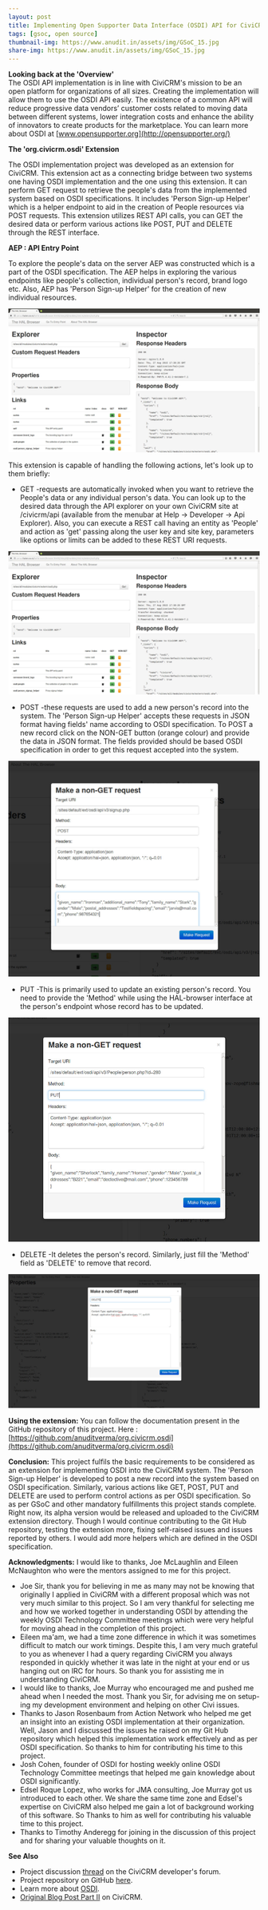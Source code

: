 ```yaml
---
layout: post
title: Implementing Open Supporter Data Interface (OSDI) API for CiviCRM Part II - Concluding Post
tags: [gsoc, open source]
thumbnail-img: https://www.anudit.in/assets/img/GSoC_15.jpg
share-img: https://www.anudit.in/assets/img/GSoC_15.jpg
---
```


__Looking back at the 'Overview'__
<br>The OSDI API implementation is in line with CiviCRM's mission to be an open platform for organizations of all sizes. Creating the implementation will allow them to use the OSDI API easily. The existence of a common API will reduce progressive data vendors’ customer costs related to moving data between different systems, lower integration costs and enhance the ability of innovators to create products for the marketplace. You can learn more about OSDI at [www.opensupporter.org](http://opensupporter.org/)
 

__The 'org.civicrm.osdi' Extension__

The OSDI implementation project was developed as an extension for CiviCRM. This extension act as a connecting bridge between two systems one having OSDI implementation and the one using this extension. It can perform GET request to retrieve the people's data from the implemented system based on OSDI specifications. It includes 'Person Sign-up Helper' which is a helper endpoint to aid in the creation of People resources via POST requests. This extension utilizes REST API calls, you can GET the desired data or perform various actions like POST, PUT and DELETE through the REST interface.

__AEP : API Entry Point__

To explore the people's data on the server AEP was constructed which is a part of the OSDI specification. The AEP helps in exploring the various endpoints like people's collection, individual person's record, brand logo etc. Also, AEP has 'Person Sign-up Helper' for the creation of new individual resources.

![AEP](/assets/img/gsoc/AEP.jpg "AEP")

This extension is capable of handling the following actions, let's look up to them briefly:

* GET -requests are automatically invoked when you want to retrieve the People's data or any individual person's data. You can look up to the desired data through the API explorer on your own CiviCRM site at /civicrm/api (available from the menubar at Help -> Developer -> Api Explorer). Also, you can execute a REST call having an entity as 'People' and action as 'get' passing along the user key and site key, parameters like options or limits can be added to these REST URI requests.

![GET](/assets/img/gsoc/AEP.jpg "GET")

* POST -these requests are used to add a new person's record into the system. The 'Person Sign-up Helper' accepts these requests in JSON format having fields' name according to OSDI specification. To POST a new record click on the NON-GET button (orange colour) and provide the data in JSON format. The fields provided should be based OSDI specification in order to get this request accepted into the system.

![POST](/assets/img/gsoc/POST.jpg "POST")

* PUT -This is primarily used to update an existing person's record. You need to provide the 'Method' while using the HAL-browser interface at the person's endpoint whose record has to be updated.

![PUT](/assets/img/gsoc/PUT.jpg "PUT")

* DELETE -It deletes the person's record. Similarly, just fill the 'Method' field as 'DELETE' to remove that record.

![DELETE](/assets/img/gsoc/DELETE.jpg "DELETE")

__Using the extension:__
You can follow the documentation present in the GitHub repository of this project. Here : [https://github.com/anuditverma/org.civicrm.osdi](https://github.com/anuditverma/org.civicrm.osdi)

__Conclusion:__
This project fulfils the basic requirements to be considered as an extension for implementing OSDI into the CiviCRM system. The 'Person Sign-up Helper' is developed to post a new record into the system based on OSDI specification. Similarly, various actions like GET, POST, PUT and DELETE are used to perform control actions as per OSDI specification. So as per GSoC and other mandatory fulfillments this project stands complete. Right now, its alpha version would be released and uploaded to the CiviCRM extension directory. Though I would continue contributing to the Git Hub repository, testing the extension more, fixing self-raised issues and issues reported by others. I would add more helpers which are defined in the OSDI specification.

__Acknowledgments:__
I would like to thanks, Joe McLaughlin and Eileen McNaughton who were the mentors assigned to me for this project.

* Joe Sir, thank you for believing in me as many may not be knowing that originally I applied in CiviCRM with a different proposal which was not very much similar to this project. So I am very thankful for selecting me and how we worked together in understanding OSDI by attending the weekly OSDI Technology Committee meetings which were very helpful for moving ahead in the completion of this project.
* Eileen ma'am, we had a time zone difference in which it was sometimes difficult to match our work timings. Despite this, I am very much grateful to you as whenever I had a query regarding CiviCRM you always responded in quickly whether it was late in the night at your end or us hanging out on IRC for hours. So thank you for assisting me in understanding CiviCRM.
* I would like to thanks, Joe Murray who encouraged me and pushed me ahead when I needed the most. Thank you Sir, for advising me on setup-ing my development environment and helping on other Civi issues.
* Thanks to Jason Rosenbaum from Action Network who helped me get an insight into an existing OSDI implementation at their organization. Well, Jason and I discussed the issues he raised on my Git Hub repository which helped this implementation work effectively and as per OSDI specification. So thanks to him for contributing his time to this project.
* Josh Cohen, founder of OSDI for hosting weekly online OSDI Technology Committee meetings that helped me gain knowledge about OSDI significantly.
* Edsel Roque Lopez, who works for JMA consulting, Joe Murray got us introduced to each other. We share the same time zone and Edsel's expertise on CiviCRM also helped me gain a lot of background working of this software. So Thanks to him as well for contributing his valuable time to this project.
* Thanks to Timothy Anderegg for joining in the discussion of this project and for sharing your valuable thoughts on it.

__See Also__

* Project discussion [thread](https://forum.civicrm.org/index.php?topic=36374.0) on the CiviCRM developer's forum.
* Project repository on GitHub [here](https://github.com/anuditverma/org.civicrm.osdi).
* Learn more about [OSDI](http://opensupporter.org/).
* [Original Blog Post Part II](https://civicrm.org/blog/anudit-verma/implementing-the-open-supporter-data-interface-osdi-api-for-civicrm-gsoc) on CiviCRM.